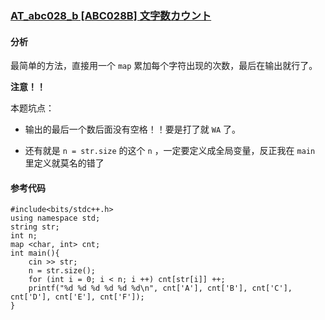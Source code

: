 ### [AT_abc028_b	[ABC028B] 文字数カウント](https://www.luogu.com.cn/problem/AT_abc028_b)

#### 分析

最简单的方法，直接用一个 `map` 累加每个字符出现的次数，最后在输出就行了。

**注意！！** 

本题坑点：

- 输出的最后一个数后面没有空格！！要是打了就 `WA` 了。

- 还有就是 `n = str.size` 的这个 `n` ，一定要定义成全局变量，反正我在 `main` 里定义就莫名的错了
 


#### 参考代码

```
#include<bits/stdc++.h>
using namespace std;
string str;
int n;
map <char, int> cnt;
int main(){
	cin >> str;
	n = str.size();
	for (int i = 0; i < n; i ++) cnt[str[i]] ++;
	printf("%d %d %d %d %d %d\n", cnt['A'], cnt['B'], cnt['C'], cnt['D'], cnt['E'], cnt['F']);
}
```
